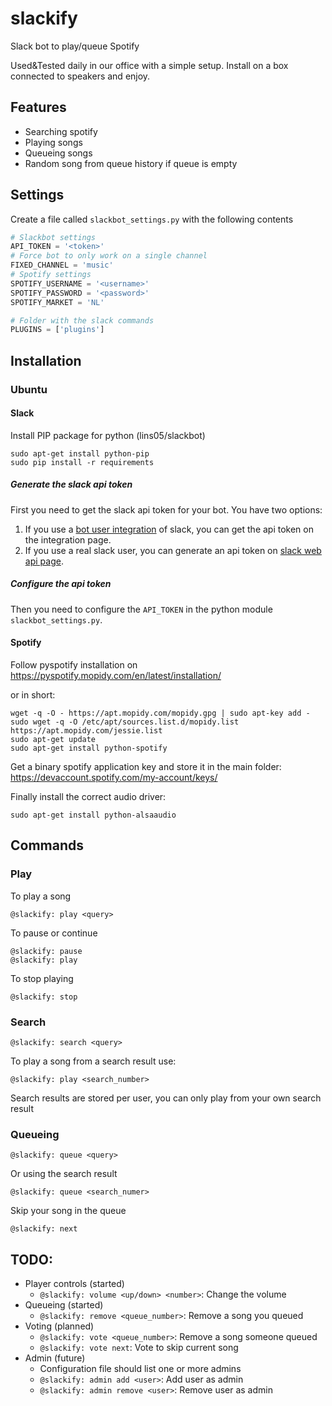 # slackify
Slack bot to play/queue Spotify

Used&Tested daily in our office with a simple setup. Install on a box connected to speakers and enjoy.

## Features
- Searching spotify
- Playing songs
- Queueing songs
- Random song from queue history if queue is empty

## Settings
Create a file called ```slackbot_settings.py``` with the following contents
```python
# Slackbot settings
API_TOKEN = '<token>'
# Force bot to only work on a single channel
FIXED_CHANNEL = 'music'
# Spotify settings
SPOTIFY_USERNAME = '<username>'
SPOTIFY_PASSWORD = '<password>'
SPOTIFY_MARKET = 'NL'

# Folder with the slack commands
PLUGINS = ['plugins']
```

## Installation

### Ubuntu

#### Slack
Install PIP package for python (lins05/slackbot)
```
sudo apt-get install python-pip
sudo pip install -r requirements
```
##### Generate the slack api token

First you need to get the slack api token for your bot. You have two options:

1. If you use a [bot user integration](https://api.slack.com/bot-users) of slack, you can get the api token on the integration page.
2. If you use a real slack user, you can generate an api token on [slack web api page](https://api.slack.com/web).

##### Configure the api token

Then you need to configure the `API_TOKEN` in the python module `slackbot_settings.py`.

#### Spotify
Follow pyspotify installation on https://pyspotify.mopidy.com/en/latest/installation/

or in short:
```
wget -q -O - https://apt.mopidy.com/mopidy.gpg | sudo apt-key add -
sudo wget -q -O /etc/apt/sources.list.d/mopidy.list https://apt.mopidy.com/jessie.list
sudo apt-get update
sudo apt-get install python-spotify
```

Get a binary spotify application key and store it in the main folder: https://devaccount.spotify.com/my-account/keys/

Finally install the correct audio driver:
```
sudo apt-get install python-alsaaudio
```

## Commands

### Play
To play a song
```
@slackify: play <query>
```
To pause or continue
```
@slackify: pause
@slackify: play
```
To stop playing
```
@slackify: stop
```

### Search
```
@slackify: search <query>
```
To play a song from a search result use:
```
@slackify: play <search_number>
```
Search results are stored per user, you can only play from your own search result

### Queueing
```
@slackify: queue <query>
```
Or using the search result
```
@slackify: queue <search_numer>
```
Skip your song in the queue
```
@slackify: next
```

## TODO:
- Player controls (started)
  - ```@slackify: volume <up/down> <number>```: Change the volume
- Queueing (started)
  - ```@slackify: remove <queue_number>```: Remove a song you queued
- Voting (planned)
  - ```@slackify: vote <queue_number>```: Remove a song someone queued
  - ```@slackify: vote next```: Vote to skip current song
- Admin (future)
  - Configuration file should list one or more admins
  - ```@slackify: admin add <user>```: Add user as admin
  - ```@slackify: admin remove <user>```: Remove user as admin
